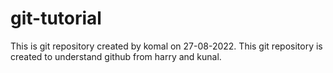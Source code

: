 # git-tutorial
This is git repository created by komal on 27-08-2022. 
This git repository is created to understand github from harry and kunal.
